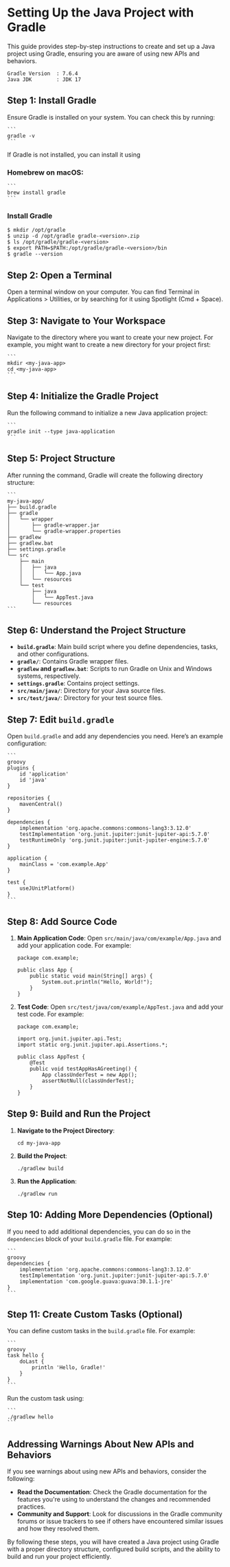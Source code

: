 # Setting Up the Java Project with Gradle

This guide provides step-by-step instructions to create and set up a Java project using Gradle, ensuring you are aware of using new APIs and behaviors.
    
    Gradle Version  : 7.6.4
    Java JDK        : JDK 17   

## Step 1: Install Gradle
Ensure Gradle is installed on your system. You can check this by running:

    ```
    gradle -v
    ```

If Gradle is not installed, you can install it using 

### Homebrew on macOS:

    ```
    brew install gradle
    ```

### Install Gradle
    $ mkdir /opt/gradle
    $ unzip -d /opt/gradle gradle-<version>.zip
    $ ls /opt/gradle/gradle-<version>
    $ export PATH=$PATH:/opt/gradle/gradle-<version>/bin
    $ gradle --version

## Step 2: Open a Terminal

Open a terminal window on your computer. You can find Terminal in Applications > Utilities, or by searching for it using Spotlight (Cmd + Space).

## Step 3: Navigate to Your Workspace

Navigate to the directory where you want to create your new project. For example, you might want to create a new directory for your project first:

    ```
    mkdir <my-java-app>
    cd <my-java-app>
    ```

## Step 4: Initialize the Gradle Project

Run the following command to initialize a new Java application project:

    ```
    gradle init --type java-application
    ```

## Step 5: Project Structure

After running the command, Gradle will create the following directory structure:

    ```
    my-java-app/
    ├── build.gradle
    ├── gradle
    │   └── wrapper
    │       ├── gradle-wrapper.jar
    │       └── gradle-wrapper.properties
    ├── gradlew
    ├── gradlew.bat
    ├── settings.gradle
    └── src
        ├── main
        │   ├── java
        │   │   └── App.java
        │   └── resources
        └── test
            ├── java
            │   └── AppTest.java
            └── resources
    ```

## Step 6: Understand the Project Structure

- **`build.gradle`**: Main build script where you define dependencies, tasks, and other configurations.
- **`gradle/`**: Contains Gradle wrapper files.
- **`gradlew` and `gradlew.bat`**: Scripts to run Gradle on Unix and Windows systems, respectively.
- **`settings.gradle`**: Contains project settings.
- **`src/main/java/`**: Directory for your Java source files.
- **`src/test/java/`**: Directory for your test source files.

## Step 7: Edit `build.gradle`

Open `build.gradle` and add any dependencies you need. Here’s an example configuration:

    ```
    groovy
    plugins {
        id 'application'
        id 'java'
    }

    repositories {
        mavenCentral()
    }

    dependencies {
        implementation 'org.apache.commons:commons-lang3:3.12.0'
        testImplementation 'org.junit.jupiter:junit-jupiter-api:5.7.0'
        testRuntimeOnly 'org.junit.jupiter:junit-jupiter-engine:5.7.0'
    }

    application {
        mainClass = 'com.example.App'
    }

    test {
        useJUnitPlatform()
    }
    ```

## Step 8: Add Source Code

1. **Main Application Code**: Open `src/main/java/com/example/App.java` and add your application code. For example:

    ```
    package com.example;

    public class App {
        public static void main(String[] args) {
            System.out.println("Hello, World!");
        }
    }
    ```

2. **Test Code**: Open `src/test/java/com/example/AppTest.java` and add your test code. For example:

    ```
    package com.example;

    import org.junit.jupiter.api.Test;
    import static org.junit.jupiter.api.Assertions.*;

    public class AppTest {
        @Test
        public void testAppHasAGreeting() {
            App classUnderTest = new App();
            assertNotNull(classUnderTest);
        }
    }
    ```

## Step 9: Build and Run the Project

1. **Navigate to the Project Directory**:

    ```
    cd my-java-app
    ```

2. **Build the Project**:

    ```
    ./gradlew build
    ```

3. **Run the Application**:

    ```
    ./gradlew run
    ```

## Step 10: Adding More Dependencies (Optional)

If you need to add additional dependencies, you can do so in the `dependencies` block of your `build.gradle` file. For example:

    ```
    groovy
    dependencies {
        implementation 'org.apache.commons:commons-lang3:3.12.0'
        testImplementation 'org.junit.jupiter:junit-jupiter-api:5.7.0'
        implementation 'com.google.guava:guava:30.1.1-jre'
    }
    ```

## Step 11: Create Custom Tasks (Optional)

You can define custom tasks in the `build.gradle` file. For example:

    ```
    groovy
    task hello {
        doLast {
            println 'Hello, Gradle!'
        }
    }
    ```

Run the custom task using:

    ```
    ./gradlew hello
    ```

## Addressing Warnings About New APIs and Behaviors

If you see warnings about using new APIs and behaviors, consider the following:

- **Read the Documentation**: Check the Gradle documentation for the features you're using to understand the changes and recommended practices.
- **Community and Support**: Look for discussions in the Gradle community forums or issue trackers to see if others have encountered similar issues and how they resolved them.

By following these steps, you will have created a Java project using Gradle with a proper directory structure, configured build scripts, and the ability to build and run your project efficiently.
